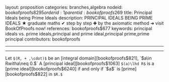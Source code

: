 layout: proposition
categories: branches,algebra
nodeid: bookofproofs$8295
orderid: 1
parentid: bookofproofs$269
title: Principal Ideals being Prime Ideals
description: PRINCIPAL IDEALS BEING PRIME IDEALS ★ graduate maths ✔ step by step ✚ by the axiomatic method ➜ visit BookOfProofs now!
references: bookofproofs$677
keywords: principal ideals vs. prime ideals,principal and prime ideal,principal prime,prime principal
contributors: bookofproofs

---


---

Let `$(R, + ,\cdot)$` be an [integral domain][bookofproofs$821], `$a\in R$` with `$a\neq 0.$` A [principal ideal][bookofproofs$1063] `$(a)\lhd R$` is a [prime ideal][bookofproofs$6240] if and only if `$a$` is [prime][bookofproofs$822] in `$R.$`
